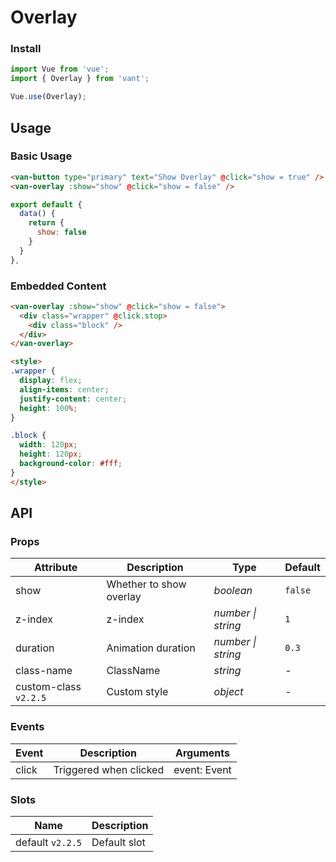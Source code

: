 # Overlay

### Install

```js
import Vue from 'vue';
import { Overlay } from 'vant';

Vue.use(Overlay);
```

## Usage

### Basic Usage

```html
<van-button type="primary" text="Show Overlay" @click="show = true" />
<van-overlay :show="show" @click="show = false" />
```

```js
export default {
  data() {
    return {
      show: false
    }
  }
},
```

### Embedded Content

```html
<van-overlay :show="show" @click="show = false">
  <div class="wrapper" @click.stop>
    <div class="block" />
  </div>
</van-overlay>

<style>
.wrapper {
  display: flex;
  align-items: center;
  justify-content: center;
  height: 100%;
}

.block {
  width: 120px;
  height: 120px;
  background-color: #fff;
}
</style>
```

## API

### Props

| Attribute | Description | Type | Default |
|------|------|------|------|
| show | Whether to show overlay | *boolean* | `false` |
| z-index | z-index | *number \| string* | `1` |
| duration | Animation duration | *number \| string* | `0.3` |
| class-name | ClassName | *string* | - |
| custom-class `v2.2.5` | Custom style | *object* | - |

### Events

| Event | Description | Arguments |
|------|------|------|
| click | Triggered when clicked | event: Event |

### Slots

| Name | Description |
|------|------|
| default `v2.2.5` | Default slot |
